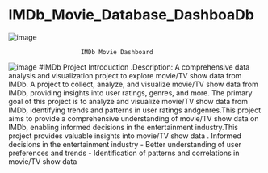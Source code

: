 # IMDb_Movie_Database_DashboaDb				
 ![image](https://github.com/user-attachments/assets/135adf10-3d17-47b0-ace2-2722acdb7476)
  																							
						IMDb Movie Dashboard																	
																							
																							
																							
																							
																							
																							
																							
																							
																							
																							
																							
																							
																							
																							
																							
																							
																							
																							
																							
																							
																							
																							
																							
																							
																							
																							
																							
																							
																							
																							
																							
																							
																							
																							
																							
																							
																							
																							
																							
																							
																							
																							
																							
																							
																							
																							
																							
																							
																							
																							
																							
																							
																							
																							
																							
																							
																							
																							
																							
																							
																							
																							
																							
																							
																							
																							
																							
![image](https://github.com/user-attachments/assets/381390c7-dbe3-4baa-bed9-669ef78b21d3)
#IMDb Project Introduction
 .Description:
   A comprehensive data analysis and visualization project to explore movie/TV show data from IMDb. A project to collect, analyze, and visualize movie/TV show data from IMDb, providing insights into user ratings, genres, and more. The primary goal of this project is to analyze and visualize movie/TV show data from IMDb, identifying trends and patterns in user ratings andgenres.This project aims to provide a comprehensive understanding of movie/TV show data on IMDb, enabling informed decisions in the entertainment industry.This project provides valuable insights into movie/TV show data . Informed decisions in the entertainment industry
    - Better understanding of user preferences and trends
    - Identification of patterns and correlations in movie/TV show data 

   





